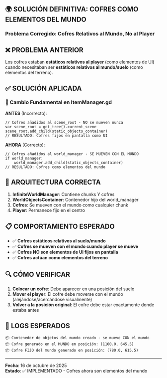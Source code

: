 ## 🌍 SOLUCIÓN DEFINITIVA: COFRES COMO ELEMENTOS DEL MUNDO
### Problema Corregido: Cofres Relativos al Mundo, No al Player

## ❌ PROBLEMA ANTERIOR

Los cofres estaban **estáticos relativos al player** (como elementos de UI) cuando necesitaban ser **estáticos relativos al mundo/suelo** (como elementos del terreno).

## ✅ SOLUCIÓN APLICADA

### 🔧 **Cambio Fundamental en ItemManager.gd**

**ANTES** (Incorrecto):
```gdscript
// Cofres añadidos al scene_root - NO se mueven nunca
var scene_root = get_tree().current_scene
scene_root.add_child(static_objects_container)
// RESULTADO: Cofres fijos en pantalla como UI
```

**AHORA** (Correcto):
```gdscript
// Cofres añadidos al world_manager - SE MUEVEN CON EL MUNDO
if world_manager:
    world_manager.add_child(static_objects_container)
// RESULTADO: Cofres como elementos del mundo
```

## 🎯 ARQUITECTURA CORRECTA

1. **InfiniteWorldManager**: Contiene chunks Y cofres
2. **WorldObjectsContainer**: Contenedor hijo del world_manager 
3. **Cofres**: Se mueven con el mundo como cualquier chunk
4. **Player**: Permanece fijo en el centro

## 📋 COMPORTAMIENTO ESPERADO

- ✅ **Cofres estáticos relativos al suelo/mundo**
- ✅ **Cofres se mueven con el mundo cuando player se mueve**
- ✅ **Cofres NO son elementos de UI fijos en pantalla**
- ✅ **Cofres actúan como elementos del terreno**

## 🔍 CÓMO VERIFICAR

1. **Colocar un cofre**: Debe aparecer en una posición del suelo
2. **Mover el player**: El cofre debe moverse con el mundo (alejándose/acercándose visualmente)
3. **Volver a la posición original**: El cofre debe estar exactamente donde estaba antes

## 🚀 LOGS ESPERADOS

```
📦 Contenedor de objetos del mundo creado - se mueve CON el mundo
📦 Cofre generado en el MUNDO en posición: (1160.0, 645.5)
📦 Cofre FIJO del mundo generado en posición: (780.0, 615.5)
```

---
**Fecha**: 16 de octubre de 2025  
**Estado**: ✅ IMPLEMENTADO - Cofres ahora son elementos del mundo